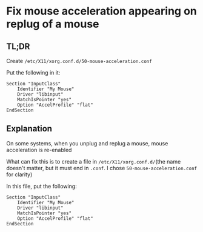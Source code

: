 # Fix mouse acceleration appearing on replug of a mouse

## TL;DR

Create `/etc/X11/xorg.conf.d/50-mouse-acceleration.conf`

Put the following in it:

```
Section "InputClass"
    Identifier "My Mouse"
    Driver "libinput"
    MatchIsPointer "yes"
    Option "AccelProfile" "flat"
EndSection
```

## Explanation

On some systems, when you unplug and replug a mouse, mouse acceleration is
re-enabled

What can fix this is to create a file in `/etc/X11/xorg.conf.d/`(the name
doesn't matter, but it must end in `.conf`. I chose `50-mouse-acceleration.conf` for clarity)

In this file, put the following:

```
Section "InputClass"
    Identifier "My Mouse"
    Driver "libinput"
    MatchIsPointer "yes"
    Option "AccelProfile" "flat"
EndSection
```

